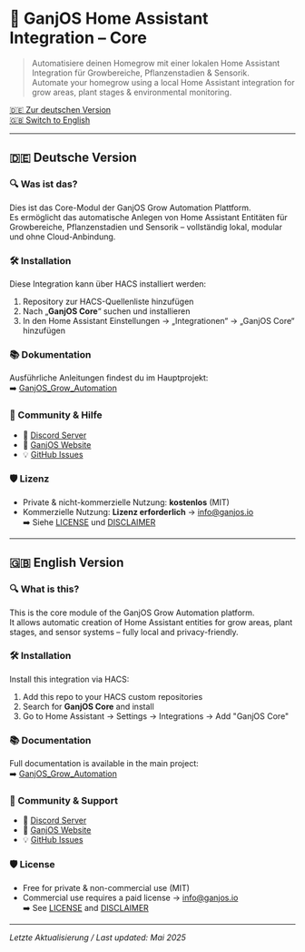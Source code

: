 # 🌿 GanjOS Home Assistant Integration – Core

> Automatisiere deinen Homegrow mit einer lokalen Home Assistant Integration für Growbereiche, Pflanzenstadien & Sensorik.  
> Automate your homegrow using a local Home Assistant integration for grow areas, plant stages & environmental monitoring.

[🇩🇪 Zur deutschen Version](#-deutsche-version)  
[🇬🇧 Switch to English](#-english-version)

---

## 🇩🇪 Deutsche Version

### 🔍 Was ist das?

Dies ist das Core-Modul der GanjOS Grow Automation Plattform.  
Es ermöglicht das automatische Anlegen von Home Assistant Entitäten für Growbereiche, Pflanzenstadien und Sensorik – vollständig lokal, modular und ohne Cloud-Anbindung.

### 🛠️ Installation

Diese Integration kann über HACS installiert werden:

1. Repository zur HACS-Quellenliste hinzufügen
2. Nach „**GanjOS Core**“ suchen und installieren
3. In den Home Assistant Einstellungen → „Integrationen“ → „GanjOS Core“ hinzufügen

### 📚 Dokumentation

Ausführliche Anleitungen findest du im Hauptprojekt:  
➡️ [GanjOS_Grow_Automation](https://github.com/Ganjos-Grow-Automation/GanjOS_Grow_Automation)

### 💬 Community & Hilfe

- 💬 [Discord Server](https://discord.ganjos.io)
- 📖 [GanjOS Website](https://ganjos.io)
- 💡 [GitHub Issues](https://github.com/Ganjos-Grow-Automation/GanjOS_hass_core/issues)

### 🛡️ Lizenz

- Private & nicht-kommerzielle Nutzung: **kostenlos** (MIT)
- Kommerzielle Nutzung: **Lizenz erforderlich** → info@ganjos.io  
➡️ Siehe [LICENSE](./LICENSE) und [DISCLAIMER](./DISCLAIMER.md)

---

## 🇬🇧 English Version

### 🔍 What is this?

This is the core module of the GanjOS Grow Automation platform.  
It allows automatic creation of Home Assistant entities for grow areas, plant stages, and sensor systems – fully local and privacy-friendly.

### 🛠️ Installation

Install this integration via HACS:

1. Add this repo to your HACS custom repositories
2. Search for **GanjOS Core** and install
3. Go to Home Assistant → Settings → Integrations → Add "GanjOS Core"

### 📚 Documentation

Full documentation is available in the main project:  
➡️ [GanjOS_Grow_Automation](https://github.com/Ganjos-Grow-Automation/GanjOS_Grow_Automation)

### 💬 Community & Support

- 💬 [Discord Server](https://discord.ganjos.io)
- 📖 [GanjOS Website](https://ganjos.io)
- 💡 [GitHub Issues](https://github.com/Ganjos-Grow-Automation/GanjOS_hass_core/issues)

### 🛡️ License

- Free for private & non-commercial use (MIT)
- Commercial use requires a paid license → info@ganjos.io  
➡️ See [LICENSE](./LICENSE) and [DISCLAIMER](./DISCLAIMER.md)

---

*Letzte Aktualisierung / Last updated: Mai 2025*
